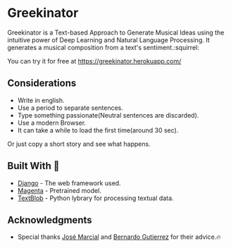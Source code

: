 # Greekinator
Greekinator is a Text-based Approach to Generate Musical Ideas using  the intuitive power of Deep Learning and Natural Language Processing.
It generates a musical composition from a text's sentiment.:squirrel:

You can try it for free at https://greekinator.herokuapp.com/

## Considerations
- Write in english.
- Use a period to separate sentences.
- Type something passionate(Neutral sentences are discarded).
- Use a modern Browser.
- It can take a while to load the first time(around 30 sec).

Or just copy a short story and see what happens.

## Built With :tea:

* [Django](https://www.djangoproject.com/) - The web framework used.
* [Magenta](https://magenta.tensorflow.org/) - Pretrained model.
* [TextBlob](https://textblob.readthedocs.io/en/dev/) - Python lybrary for processing textual data.

## Acknowledgments

* Special thanks [José Marcial](https://github.com/quirroone) and [Bernardo Gutierrez](https://github.com/BernardGU) for their advice.:fire:

